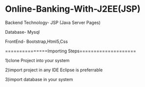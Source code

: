# Online-Banking-With-J2EE(JSP)
Backend Technology- JSP (Java Server Pages)

Database- Mysql

FrontEnd- Bootstrap,Html5,Css

===============Importing Steps====================

1)clone Project into your system

2)import project in any IDE Eclipse is preferrable

3)import database in your system
